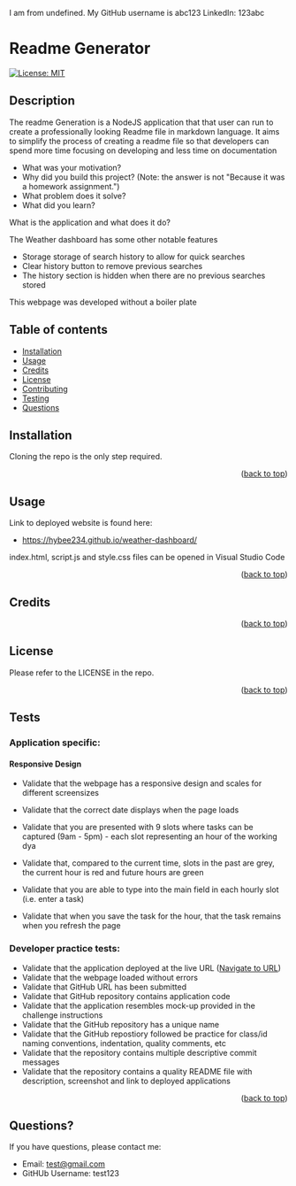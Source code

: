 
I am from undefined.
My GitHub username is abc123
LinkedIn: 123abc

<a name="readme-top"></a>

# Readme Generator 

[![License: MIT](https://img.shields.io/badge/License-MIT-yellow.svg)](https://opensource.org/licenses/MIT)

## Description

The readme Generation is a NodeJS application that that user can run to create a professionally looking Readme file in markdown language. It aims to simplify the process of creating a readme file so that developers can spend more time focusing on developing and less time on documentation

- What was your motivation?
- Why did you build this project? (Note: the answer is not "Because it was a homework assignment.")
- What problem does it solve?
- What did you learn?

What is the application and what does it do?

The Weather dashboard has some other notable features
* Storage storage of search history to allow for quick searches
* Clear history button to remove previous searches
* The history section is hidden when there are no previous searches stored

This webpage was developed without a boiler plate

## Table of contents

- [Installation](#installation)
- [Usage](#usage)
- [Credits](#credits)
- [License](#license)
- [Contributing](#contributing)
- [Testing](#testing)
- [Questions](#questions)

## Installation

Cloning the repo is the only step required.

<p align="right">(<a href="#readme-top">back to top</a>)</p>


## Usage

<a name="URL"></a>
Link to deployed website is found here:
* https://hybee234.github.io/weather-dashboard/

index.html, script.js and style.css files can be opened in Visual Studio Code

<p align="right">(<a href="#readme-top">back to top</a>)</p>
    

## Credits

<p align="right">(<a href="#readme-top">back to top</a>)</p>

## License
Please refer to the LICENSE in the repo.

<p align="right">(<a href="#readme-top">back to top</a>)</p>

## Tests

### Application specific:

#### Responsive Design
* Validate that the webpage has a responsive design and scales for different screensizes

* Validate that the correct date displays when the page loads
* Validate that you are presented with 9 slots where tasks can be captured (9am - 5pm) - each slot representing an hour of the working dya
* Validate that, compared to the current time, slots in the past are grey, the current hour is red and future hours are green
* Validate that you are able to type into the main field in each hourly slot (i.e. enter a task)
* Validate that when you save the task for the hour, that the task remains when you refresh the page

### Developer practice tests:
* Validate that the application deployed at the live URL (<a href="#URL">Navigate to URL</a>)
* Validate that the webpage loaded without errors
* Validate that GitHub URL has been submitted
* Validate that GitHub repository contains application code
* Validate that the application resembles mock-up provided in the challenge instructions
* Validate that the GitHub repository has a unique name
* Validate that the GitHub repostiory followed be practice for class/id naming conventions, indentation, quality comments, etc
* Validate that the repository contains multiple descriptive commit messages
* Validate that the repository contains a quality README file with description, screenshot and link to deployed applications

<p align="right">(<a href="#readme-top">back to top</a>)</p>

## Questions?

If you have questions, please contact me:

- Email: test@gmail.com
- GitHUb Username: test123

 
 
 
 
        